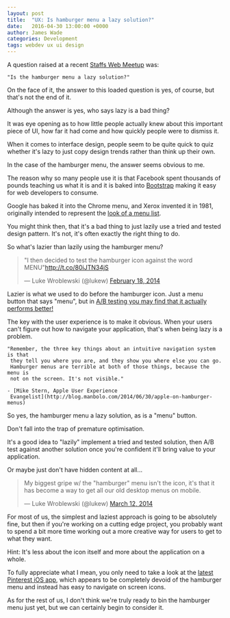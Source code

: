 ```yaml
---
layout: post
title:  "UX: Is hamburger menu a lazy solution?"
date:   2016-04-30 13:00:00 +0000
author: James Wade
categories: Development
tags: webdev ux ui design
---
```


A question raised at a recent [Staffs Web Meetup](http://staffswebmeetup.co.uk/) was:

    "Is the hamburger menu a lazy solution?"

On the face of it, the answer to this loaded question is yes, of course, but 
 that's not the end of it.

Although the answer is yes, who says lazy is a bad thing?

<!--more-->

It was eye opening as to how little people actually knew about this important 
 piece of UI, how far it had come and how quickly people were to dismiss it.

When it comes to interface design, people seem to be quite quick to quiz whether
 it's lazy to just copy design trends rather than think up their own.

In the case of the hamburger menu, the answer seems obvious to me.

The reason why so many people use it is that Facebook spent thousands of pounds
 teaching us what it is and it is baked into
 [Bootstrap](https://en.wikipedia.org/wiki/Bootstrap_(front-end_framework))
 making it easy for web developers to consume.
 
 Google has baked it into the Chrome menu, and Xerox invented it in 1981, 
    originally intended to represent the [look of a menu list](http://moovweb.com/blog/hamburger-menu-handy-tool-or-useless-icon/).

You might think then, that it's a bad thing to just lazily use a tried and
 tested design pattern. It's not, it's often exactly the right thing to do.

So what's lazier than lazily using the hamburger menu?

<blockquote class="twitter-tweet" data-lang="en"><p lang="en" dir="ltr">&quot;I then decided to test the hamburger icon against the word MENU&quot;<a href="http://t.co/80iJTN34jS">http://t.co/80iJTN34jS</a></p>&mdash; Luke Wroblewski (@lukew) <a href="https://twitter.com/lukew/status/435911485970468864">February 18, 2014</a></blockquote>
<script async src="//platform.twitter.com/widgets.js" charset="utf-8"></script>

Lazier is what we used to do before the hamburger icon. Just a menu button that
 says "menu", but in [A/B testing you may find that it actually performs better!](http://exisweb.net/mobile-menu-abtest)

The key with the user experience is to make it obvious. When your users can't
 figure out how to navigate your application, that's when being lazy is a
 problem.

    "Remember, the three key things about an intuitive navigation system is that
     they tell you where you are, and they show you where else you can go. 
     Hamburger menus are terrible at both of those things, because the menu is 
     not on the screen. It's not visible."

    - [Mike Stern, Apple User Experience
     Evangelist](http://blog.manbolo.com/2014/06/30/apple-on-hamburger-menus)

So yes, the hamburger menu a lazy solution, as is a "menu" button.

Don't fall into the trap of premature optimisation.

It's a good idea to "lazily" implement a tried and tested solution, then A/B 
 test against another solution once you're confident it'll bring value to your
 application.

Or maybe just don't have hidden content at all...

<blockquote class="twitter-tweet" data-lang="en"><p lang="en" dir="ltr">My biggest gripe w/ the &quot;hamburger&quot; menu isn&#39;t the icon, it&#39;s that it has become a way to get all our old desktop menus on mobile.</p>&mdash; Luke Wroblewski (@lukew) <a href="https://twitter.com/lukew/status/443763299784482816">March 12, 2014</a></blockquote>
<script async src="//platform.twitter.com/widgets.js" charset="utf-8"></script>

For most of us, the simplest and laziest approach is going to be absolutely fine, but then
    if you're working on a cutting edge project, you probably want to spend a bit more time
    working out a more creative way for users to get to what they want.

Hint: It's less about the icon itself and more about the application on a whole.

To fully appreciate what I mean, you only need to take a look at the [latest Pinterest iOS app](http://moovweb.com/blog/hamburger-menu-handy-tool-or-useless-icon/),
    which appears to be completely devoid of the hamburger menu and instead has easy to navigate on screen icons.

As for the rest of us, I don't think we're truly ready to bin the hamburger menu just yet, but we can certainly begin to consider it.